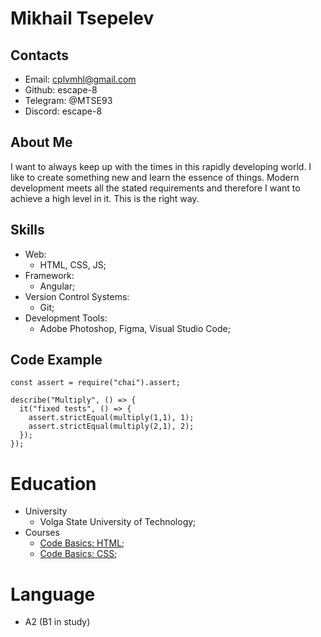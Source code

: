 # Mikhail Tsepelev

## Contacts
* Email: cplvmhl@gmail.com
* Github: escape-8
* Telegram: @MTSE93
* Discord: escape-8

## About Me
I want to always keep up with the times in this rapidly developing world. I like to create something new and learn the essence of things. Modern development meets all the stated requirements and therefore I want to achieve a high level in it. This is the right way.

## Skills
* Web:
    - HTML, CSS, JS;
* Framework:
    - Angular;
* Version Control Systems:
    - Git;
* Development Tools:
    - Adobe Photoshop, Figma, Visual Studio Code;

## Code Example
```
const assert = require("chai").assert;

describe("Multiply", () => {
  it("fixed tests", () => {
    assert.strictEqual(multiply(1,1), 1);
    assert.strictEqual(multiply(2,1), 2);  
  });
});
```
# Education
* University
    - Volga State University of Technology;
* Courses
    - [Code Basics: HTML](https://code-basics.com/ru/languages/html);
    - [Code Basics: CSS](https://code-basics.com/ru/languages/css);

# Language
* A2 (B1 in study)